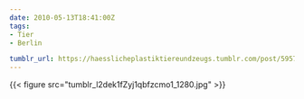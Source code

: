```yaml
---
date: 2010-05-13T18:41:00Z
tags:
- Tier
- Berlin

tumblr_url: https://haesslicheplastiktiereundzeugs.tumblr.com/post/595753094
---
```

{{< figure src="tumblr_l2dek1fZyj1qbfzcmo1_1280.jpg" >}}
